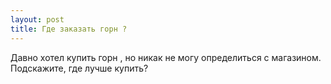 ```yaml
---
layout: post 
title: Где заказать горн ? 
--- 
```

Давно хотел купить горн , но никак не могу определиться с магазином. Подскажите, где лучше купить?